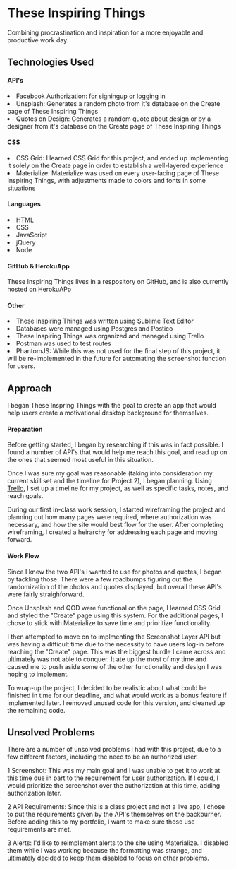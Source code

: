 <h1>These Inspiring Things</h1>

Combining procrastination and inspiration for a more enjoyable and productive work day.


<h2>Technologies Used</h2>

<h4>API's</h4>
<li>Facebook Authorization: for signingup or logging in</li>
<li>Unsplash: Generates a random photo from it's database on the Create page of These Inspiring Things</li>
<li>Quotes on Design: Generates a random quote about design or by a designer from it's database on the Create page of These Inspiring Things</li>

<h4>CSS</h4>
<li>CSS Grid: I learned CSS Grid for this project, and ended up implementing it solely on the Create page in order to establish a well-layered experience</li>
<li>Materialize: Materialize was used on every user-facing page of These Inspiring Things, with adjustments made to colors and fonts in some situations</li>

<h4>Languages</h4>
<li>HTML</li>
<li>CSS</li>
<li>JavaScript</li>
<li>jQuery</li>
<li>Node</li>

<h4>GitHub & HerokuApp</h4>
These Inspiring Things lives in a respository on GitHub, and is also currently hosted on HerokuAPp

<h4>Other</h4>
<li>These Inspiring Things was written using Sublime Text Editor</li>
<li>Databases were managed using Postgres and Postico</li>
<li>These Inspiring Things was organized and managed using Trello</li>
<li>Postman was used to test routes</li>
<li>PhantomJS: While this was not used for the final step of this project, it will be re-implemented in the future for automating the screenshot function for users.</li>


<h2>Approach</h2>

I began These Inspring Things with the goal to create an app that would help users create a motivational desktop background for themselves.

<h4>Preparation</h4>

Before getting started, I began by researching if this was in fact possible. I found a number of API's that would help me reach this goal, and read up on the ones that seemed most useful in this situation.

Once I was sure my goal was reasonable (taking into consideration my current skill set and the timeline for Project 2), I began planning. Using <a href="https://trello.com/b/W0p5pjJl/wdi-project-2">Trello</a>, I set up a timeline for my project, as well as specific tasks, notes, and reach goals.

During our first in-class work session, I started wireframing the project and planning out how many pages were required, where authorization was necessary, and how the site would best flow for the user. After completing wireframing, I created a heirarchy for addressing each page and moving forward.

<h4>Work Flow</h4>

Since I knew the two API's I wanted to use for photos and quotes, I began by tackling those. There were a few roadbumps figuring out the randomization of the photos and quotes displayed, but overall these API's were fairly straighforward.

Once Unsplash and QOD were functional on the page, I learned CSS Grid and styled the "Create" page using this system. For the additional pages, I chose to stick with Materialize to save time and prioritize functionality.

I then attempted to move on to implmenting the Screenshot Layer API but was having a difficult time due to the necessity to have users log-in before reaching the "Create" page. This was the biggest hurdle I came across and ultimately was not able to conquer. It ate up the most of my time and caused me to push aside some of the other functionality and design I was hoping to implement.

To wrap-up the project, I decided to be realistic about what could be finished in time for our deadline, and what would work as a bonus feature if implemented later. I removed unused code for this version, and cleaned up the remaining code.


<h2>Unsolved Problems</h2>

There are a number of unsolved problems I had with this project, due to a few different factors, including the need to be an authorized user.

1 Screenshot: This was my main goal and I was unable to get it to work at this time due in part to the requirement for user authorization. If I could, I would prioritize the screenshot over the authorization at this time, adding authorization later.

2 API Requirements: Since this is a class project and not a live app, I chose to put the requirements given by the API's themselves on the backburner. Before adding this to my portfolio, I want to make sure those use requirements are met.

3 Alerts: I'd like to reimplement alerts to the site using Materialize. I disabled them while I was working because the formatting was strange, and ultimately decided to keep them disabled to focus on other problems.
